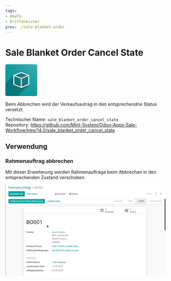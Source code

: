 ```yaml
---
tags:
- HowTo
- Drittanbieter
prev: ./sale-blanket-order
---
```

# Sale Blanket Order Cancel State
![icon_oms_box](assets/icon_oms_box.png)

Beim Abbrechen wird der Verkaufsautrag in den entsprechendne Status versetzt.

Technischer Name: `sale_blanket_order_cancel_state`\
Repository: <https://github.com/Mint-System/Odoo-Apps-Sale-Workflow/tree/14.0/sale_blanket_order_cancel_state>

## Verwendung

### Rahmenauftrag abbrechen

Mit dieser Erweiterung werden Rahmenaufträge beim Abbrechen in den entsprechenden Zustand verschoben.

![Sale Blanket Order Cancel State](assets/Sale%20Blanket%20Order%20Cancel%20State.gif)